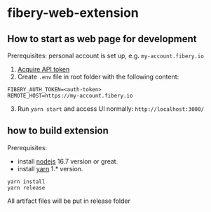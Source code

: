 # fibery-web-extension

## How to start as web page for development 

Prerequisites: personal account is set up, e.g. `my-account.fibery.io`

1. [Acquire API token](https://api.fibery.io/#authentication)
2. Create `.env` file in root folder with the following content:

```
FIBERY_AUTH_TOKEN=<auth-token>
REMOTE_HOST=https://my-account.fibery.io
```

3. Run `yarn start` and access UI normally: `http://localhost:3000/`


## how to build extension

Prerequisites:
 - install [nodejs](https://nodejs.org/en/) 16.7 version or great.
 - install [yarn](https://classic.yarnpkg.com/lang/en/docs/install/) 1.* version.
```
yarn install
yarn release
```

All artifact files will be put in release folder
